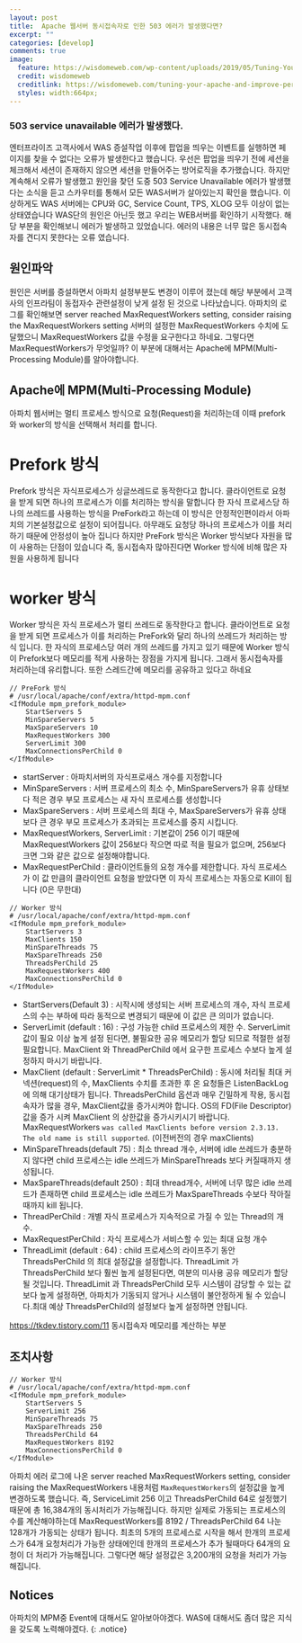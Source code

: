 ```yaml
---
layout: post
title:  Apache 웹서버 동시접속자로 인한 503 에러가 발생했다면?
excerpt: ""
categories: [develop]
comments: true
image:
  feature: https://wisdomeweb.com/wp-content/uploads/2019/05/Tuning-Your-Apache-and-improve-performance-of-Apache-Server.jpg
  credit: wisdomeweb
  creditlink: https://wisdomeweb.com/tuning-your-apache-and-improve-performance-of-apache-server/
  styles: width:664px; 
---
```



### 503 service unavailable 에러가 발생했다.
엔터프라이즈 고객사에서 WAS 증설작업 이후에 팝업을 띄우는 이벤트를 실행하면 페이지를 찾을 수 없다는 오류가 발생한다고 했습니다. 우선은 팝업을 띄우기 전에 세션을 체크해서 세션이 존재하지 않으면 세션을 만들어주는 방어로직을 추가했습니다. 하지만 계속해서 오류가 발생했고 원인을 찾던 도중 503 Service Unavailable 에러가 발생했다는 소식을 듣고 스카우터를 통해서 모든 WAS서버가 살아있는지 확인을 했습니다. 이상하게도 WAS 서버에는 CPU와 GC, Service Count, TPS, XLOG 모두 이상이 없는 상태였습니다 WAS단의 원인은 아닌듯 했고 우리는 WEB서버를 확인하기 시작했다. 해당 부분을 확인해보니 에러가 발생하고 있었습니다. 에러의 내용은 너무 많은 동시접속자를 견디지 못한다는 오류 였습니다. 

## 원인파악
원인은 서버를 증설하면서 아파치 설정부분도 변경이 이루어 졌는데 해당 부분에서 고객사의 인프라팀이 동접자수 관련설정이 낮게 설정 된 것으로 나타났습니다. 아파치의 로그를 확인해보면 server reached MaxRequestWorkers setting, consider raising the MaxRequestWorkers setting 서버의 설정한 MaxRequestWorkers 수치에 도달했으니 MaxRequestWorkers 값을 수정을 요구한다고 하네요. 그렇다면 MaxRequestWorkers가 무엇일까? 이 부분에 대해서는 Apache에 MPM(Multi-Processing Module)를 알아야합니다.

## Apache에 MPM(Multi-Processing Module)
아파치 웹서버는 멀티 프로세스 방식으로 요청(Request)을 처리하는데 이때 prefork와 worker의 방식을 선택해서 처리를 합니다.  

# Prefork 방식
Prefork 방식은 자식프로세스가 싱글쓰레드로 동작한다고 합니다. 클라이언트로 요청을 받게 되면 하나의 프로세스가 이를 처리하는 방식을 말합니다 한 자식 프로세스당 하나의 쓰레드를 사용하는 방식을 PreFork라고 하는데 이 방식은 안정적인편이라서 아파치의 기본설정값으로 설정이 되어집니다. 아무래도 요청당 하나의 프로세스가 이를 처리하기 때문에 안정성이 높아 집니다 하지만 PreFork 방식은 Worker 방식보다 자원을 많이 사용하는 단점이 있습니다 즉, 동시접속자 많아진다면 Worker 방식에 비해 많은 자원을 사용하게 됩니다

<!-- https://img1.daumcdn.net/thumb/R720x0.q80/?scode=mtistory2&fname=http%3A%2F%2Fcfile24.uf.tistory.com%2Fimage%2F225E6A40579848BB2B1A26 -->

# worker 방식
Worker 방식은 자식 프로세스가 멀티 쓰레드로 동작한다고 합니다. 클라이언트로 요청을 받게 되면 프로세스가 이를 처리하는 PreFork와 달리 하나의 쓰레드가 처리하는 방식 입니다. 한 자식의 프로세스당 여러 개의 쓰레드를 가지고 있기 때문에 Worker 방식이 Prefork보다 메모리를 적게 사용하는 장점을 가지게 됩니다. 
그래서 동시접속자를 처리하는데 유리합니다. 또한 스레드간에 메모리를 공유하고 있다고 하네요

<!-- https://img1.daumcdn.net/thumb/R720x0.q80/?scode=mtistory2&fname=http%3A%2F%2Fcfile8.uf.tistory.com%2Fimage%2F2772D740579848BC180D97 -->


~~~
// PreFork 방식
# /usr/local/apache/conf/extra/httpd-mpm.conf
<IfModule mpm_prefork_module>
    StartServers 5
    MinSpareServers 5
    MaxSpareServers 10
    MaxRequestWorkers 300
    ServerLimit 300
    MaxConnectionsPerChild 0
</IfModule>
~~~

- startServer : 아파치서버의 자식프로새스 개수를 지정합니다
- MinSpareServers : 서버 프로세스의 최소 수, MinSpareServers가 유휴 상태보다 적은 경우 부모 프로세스는 새 자식 프로세스를 생성합니다
- MaxSpareServers : 서버 프로세스의 최대 수, MaxSpareServers가 유휴 상태보다 큰 경우 부모 프로세스가 초과되는 프로세스를 중지 시킵니다.
- MaxRequestWorkers, ServerLimit : 기본값이 256 이기 때문에 MaxRequestWorkers 값이 256보다 작으면 따로 적을 필요가 없으며, 256보다 크면 그와 같은 값으로 설정해야합니다.
- MaxRequestPerChild : 클라이언트들의 요청 개수를 제한합니다. 자식 프로세스가 이 값 만큼의 클라이언트 요청을 받았다면 이 자식 프로세스는 자동으로 Kill이 됩니다 (0은 무한대)

~~~
// Worker 방식
# /usr/local/apache/conf/extra/httpd-mpm.conf
<IfModule mpm_prefork_module>
    StartServers 3
    MaxClients 150
    MinSpareThreads 75
    MaxSpareThreads 250
    ThreadsPerChild 25
    MaxRequestWorkers 400
    MaxConnectionsPerChild 0
</IfModule>
~~~

- StartServers(Default 3) : 시작시에 생성되는 서버 프로세스의 개수, 자식 프로세스의 수는 부하에 따라 동적으로 변경되기 때문에 이 값은 큰 의미가 없습니다.
- ServerLimit (default : 16) : 구성 가능한 child 프로세스의 제한 수. ServerLimit 값이 필요 이상 높게 설정 된다면, 불필요한 공유 메모리가 할당 되므로 적절한 설정 필요합니다. MaxClient 와 ThreadPerChild 에서 요구한 프로세스 수보다 높게 설정하지 마시기 바랍니다.
- MaxClient (default : ServerLimit * ThreadsPerChild) : 동시에 처리될 최대 커넥션(request)의 수, MaxClients 수치를 초과한 후 온 요청들은 ListenBackLog에 의해 대기상태가 됩니다. ThreadsPerChild 옵션과 매우 긴밀하게 작용, 동시접속자가 많을 경우, MaxClient값을 증가시켜야 합니다. OS의 FD(File Descriptor)값을 증가 시켜 MaxClient 의 상한값을 증가시키시기 바랍니다.
MaxRequestWorkers `was called MaxClients before version 2.3.13. The old name is still supported`. (이전버전의 경우 maxClients)
- MinSpareThreads(default 75) : 최소 thread 개수, 서버에 idle 쓰레드가 충분하지 않다면 child 프로세스는 idle 쓰레드가 MinSpareThreads 보다 커질때까지 생성됩니다.
- MaxSpareThreads(default 250) : 최대 thread개수, 서버에 너무 많은 idle 쓰레드가 존재하면 child 프로세스는 idle 쓰레드가 MaxSpareThreads 수보다 작아질 때까지 kill 됩니다.
- ThreadPerChild : 개별 자식 프로세스가 지속적으로 가질 수 있는 Thread의 개수.
- MaxRequestPerChild : 자식 프로세스가 서비스할 수 있는 최대 요청 개수
- ThreadLimit (default : 64) : child 프로세스의 라이프주기 동안 ThreadsPerChild 의 최대 설정값을 설정합니다. ThreadLimit 가 ThreadsPerChild 보다 훨씬 높게 설정된다면, 여분의 미사용 공유 메모리가 할당될 것입니다. ThreadLimit 과 ThreadsPerChild 모두 시스템이 감당할 수 있는 값 보다 높게 설정하면, 아파치가 기동되지 않거나 시스템이 불안정하게 될 수 있습니다.최대 예상 ThreadsPerChild의 설정보다 높게 설정하면 안됩니다.

https://tkdev.tistory.com/11
동시접속자 메모리를 계산하는 부분

## 조치사항
~~~
// Worker 방식
# /usr/local/apache/conf/extra/httpd-mpm.conf
<IfModule mpm_prefork_module>
    StartServers 5
    ServerLimit 256
    MinSpareThreads 75
    MaxSpareThreads 250
    ThreadsPerChild 64
    MaxRequestWorkers 8192
    MaxConnectionsPerChild 0
</IfModule>
~~~


아파치 에러 로그에 나온 server reached MaxRequestWorkers setting, consider raising the MaxRequestWorkers 내용처럼 `MaxRequestWorkers`의 설정값을 높게 변경하도록 했습니다. 즉, ServiceLimit 256 이고 ThreadsPerChild 64로 설정했기 때문에 총 16,384‬개의 동시처리가 가능해집니다. 하지만 실제로 가동되는 프로세스의 수를 계산해야하는데 MaxRequestWorkers를 8192 /  ThreadsPerChild 64 나눈 128개가 가동되는 상태가 됩니다. 최초의 5개의 프로세스로 시작을 해서 한개의 프로세스가 64개 요청처리가 가능한 상태에인데 한개의 프로세스가 추가 될때마다 64개의 요청이 더 처리가 가능해집니다. 그렇다면 해당 설정값은 3,200개의 요청을 처리가 가능해집니다.
 
## Notices
아파치의 MPM중 Event에 대해서도 알아보아야겠다. WAS에 대해서도 좀더 많은 지식을 갖도록 노력해야겠다. 
{: .notice}

